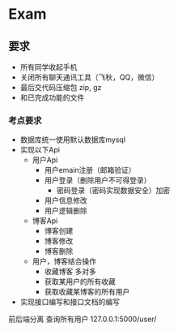 # Exam

## 要求
- 所有同学收起手机
- 关闭所有聊天通讯工具（飞秋，QQ，微信）
- 最后交代码压缩包  zip, gz
- 和已完成功能的文件 

### 考点要求
- 数据库统一使用默认数据库mysql
- 实现以下Api
  - 用户Api
    - 用户emain注册（邮箱验证）
    - 用户登录（删除用户不可得登录）
      - 密码登录（密码实现数据安全）加密
    - 用户信息修改
    - 用户逻辑删除  
  - 博客Api
    - 博客创建
    - 博客修改
    - 博客删除
  - 用户，博客结合操作
    - 收藏博客      多对多
    - 获取某用户的所有收藏
    - 获取收藏某博客的所有用户
- 实现接口编写和接口文档的编写

前后端分离
查询所有用户   127.0.0.1:5000/user/
